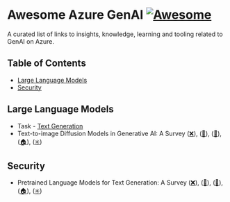 # Awesome Azure GenAI [![Awesome](https://awesome.re/badge.svg)](https://awesome.re)
A curated list of links to insights, knowledge, learning and tooling related to GenAI on Azure.

## Table of Contents
- [Large Language Models](#large-language-models)
- [Security](#security)

## Large Language Models
* Task - [Text Generation](https://paperswithcode.com/task/text-generation)
* Text-to-image Diffusion Models in Generative AI: A Survey ([:x:](https://arxiv.org/abs/2303.07909)), ([:paperclip:](https://arxiv.org/pdf/2303.07909.pdf)), ([:orange_book:](https://www.arxiv-vanity.com/papers/2303.07909)), ([:house:](https://huggingface.co/papers/2303.07909)), ([:eight_spoked_asterisk:](https://paperswithcode.com/paper/text-to-image-diffusion-model-in-generative))
 
  

## Security
* Pretrained Language Models for Text Generation: A Survey ([:x:](https://arxiv.org/abs/2201.05273)), ([:paperclip:](https://arxiv.org/pdf/2201.05273.pdf)), ([:orange_book:](https://www.arxiv-vanity.com/papers/2201.05273)), ([:house:](https://huggingface.co/papers/2201.05273)), ([:eight_spoked_asterisk:](https://paperswithcode.com/paper/a-survey-of-pretrained-language-models-based)) 
